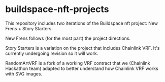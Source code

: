 # buildspace-nft-projects

This repository includes two iterations of the Buildspace nft project:  New Frens + Story Starters.

New Frens follows (for the most part) the project directions.

Story Starters is a variation on the project that includes Chainlink VRF.  It's currently undergoing revision so it will work.

RandomArtVRF is a fork of a working VRF contract that we (Chainlink Hackathon team) adapted to better understand how Chainlink VRF works with SVG images.
